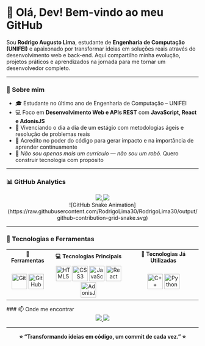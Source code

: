 

# 👋 Olá, Dev! Bem-vindo ao meu GitHub

Sou **Rodrigo Augusto Lima**, estudante de **Engenharia de Computação (UNIFEI)** e apaixonado por transformar ideias em soluções reais através do desenvolvimento web e back-end. Aqui compartilho minha evolução, projetos práticos e aprendizados na jornada para me tornar um desenvolvedor completo.

---

### 🧠 Sobre mim

- 🎓 Estudante no último ano de Engenharia de Computação – UNIFEI  
- 💻 Foco em **Desenvolvimento Web e APIs REST** com **JavaScript, React e AdonisJS**  
- 🚀 Vivenciando o dia a dia de um estágio com metodologias ágeis e resolução de problemas reais  
- 🧪 Acredito no poder do código para gerar impacto e na importância de aprender continuamente  
- 🤖 *Não sou apenas mais um currículo — não sou um robô.* Quero construir tecnologia com propósito

---

### 📊 GitHub Analytics

<div align="center"> <a href="https://github.com/RodrigoLima30"> <img loading="lazy" height="180em" src="https://github-readme-stats.vercel.app/api?username=RodrigoLima30&show_icons=true&theme=dracula&include_all_commits=true&count_private=true"/> <img loading="lazy" height="180em" src="https://github-readme-stats.vercel.app/api/top-langs/?username=RodrigoLima30&layout=compact&langs_count=7&theme=dracula"/> </a> </div><div align="center"> ![GitHub Snake Animation](https://raw.githubusercontent.com/RodrigoLima30/RodrigoLima30/output/github-contribution-grid-snake.svg) </div>
</div>

---

### 🔧 Tecnologias e Ferramentas

<div align="center"><table> <tr> <th>🧰 Ferramentas</th> <th>💻 Tecnologias Principais</th> <th>🧩 Tecnologias Já Utilizadas</th> </tr> <tr> <td align="center"> <img loading="lazy" src="https://cdn.jsdelivr.net/gh/devicons/devicon@latest/icons/git/git-original.svg" width="40" height="40" title="Git"/> <img loading="lazy" src="https://cdn.jsdelivr.net/gh/devicons/devicon@latest/icons/github/github-original.svg" width="40" height="40" title="GitHub"/> </td> <td align="center"> <img loading="lazy" src="https://cdn.jsdelivr.net/gh/devicons/devicon@latest/icons/html5/html5-original.svg" width="40" height="40" title="HTML5"/> <img loading="lazy" src="https://cdn.jsdelivr.net/gh/devicons/devicon@latest/icons/css3/css3-plain-wordmark.svg" width="40" height="40" title="CSS3"/> <img loading="lazy" src="https://cdn.jsdelivr.net/gh/devicons/devicon@latest/icons/javascript/javascript-plain.svg" width="40" height="40" title="JavaScript"/> <img loading="lazy" src="https://cdn.jsdelivr.net/gh/devicons/devicon@latest/icons/react/react-original-wordmark.svg" width="40" height="40" title="React"/> <img loading="lazy" src="https://cdn.jsdelivr.net/gh/devicons/devicon@latest/icons/adonisjs/adonisjs-original.svg" width="40" height="40" title="AdonisJS"/> </td> <td align="center"> <img loading="lazy" src="https://cdn.jsdelivr.net/gh/devicons/devicon@latest/icons/cplusplus/cplusplus-original.svg" width="40" height="40" title="C++"/> <img loading="lazy" src="https://cdn.jsdelivr.net/gh/devicons/devicon@latest/icons/python/python-original.svg" width="40" height="40" title="Python"/> </td> </tr> </table></div>
### 📫 Onde me encontrar

<div align="center">
  <a href="mailto:rodrigo.computer.engineer019@gmail.com">
    <img loading="lazy" src="https://img.shields.io/badge/Gmail-D14836?style=for-the-badge&logo=gmail&logoColor=white"/>
  </a>
  <a href="https://www.linkedin.com/in/rodrigo-augusto-159310205" target="_blank">
    <img loading="lazy" src="https://img.shields.io/badge/LinkedIn-%230077B5?style=for-the-badge&logo=linkedin&logoColor=white"/>
  </a>
</div>

---

<div align="center">
  <b>⭐ “Transformando ideias em código, um commit de cada vez.” ⭐</b>
</div>

